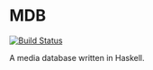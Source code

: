 # MDB

[![Build Status](https://travis-ci.org/waldheinz/mdb.svg?branch=master)](https://travis-ci.org/waldheinz/mdb)

A media database written in Haskell.
